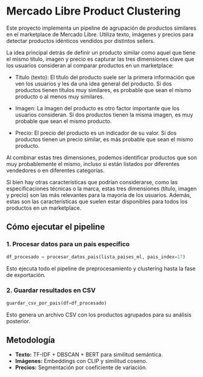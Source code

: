 # Mercado Libre Product Clustering

Este proyecto implementa un pipeline de agrupación de productos similares en el marketplace de Mercado Libre.
Utiliza texto, imágenes y precios para detectar productos idénticos vendidos por distintos sellers.


La idea principal detrás de definir un producto similar como aquel que tiene el mismo título, imagen y precio es capturar las tres dimensiones clave que los usuarios consideran al comparar productos en un marketplace:

- Título (texto): El título del producto suele ser la primera información que ven los usuarios y les da una idea general del producto. Si dos productos tienen títulos muy similares, es probable que sean el mismo producto o al menos muy similares.

- Imagen: La imagen del producto es otro factor importante que los usuarios consideran. Si dos productos tienen la misma imagen, es muy probable que sean el mismo producto.

- Precio: El precio del producto es un indicador de su valor. Si dos productos tienen un precio similar, es más probable que sean el mismo producto.

Al combinar estas tres dimensiones, podemos identificar productos que son muy probablemente el mismo, incluso si están listados por diferentes vendedores o en diferentes categorías.

Si bien hay otras características que podrían considerarse, como las especificaciones técnicas o la marca, estas tres dimensiones (título, imagen y precio) son las más relevantes para la mayoría de los usuarios. Además, estas son las características que suelen estar disponibles para todos los productos en un marketplace.

## Cómo ejecutar el pipeline

### 1. Procesar datos para un país específico
```python
df_procesado = procesar_datos_pais(lista_paises_ml, pais_index=17)
```
Esto ejecuta todo el pipeline de preprocesamiento y clustering hasta la fase de exportación.

### 2. Guardar resultados en CSV
```python
guardar_csv_por_pais(df=df_procesado)
```
Esto genera un archivo CSV con los productos agrupados para su análisis posterior.

## Metodología
- **Texto:** TF-IDF + DBSCAN + BERT para similitud semántica.
- **Imágenes:** Embeddings con CLIP y similitud coseno.
- **Precios:** Segmentación por coeficiente de variación.
